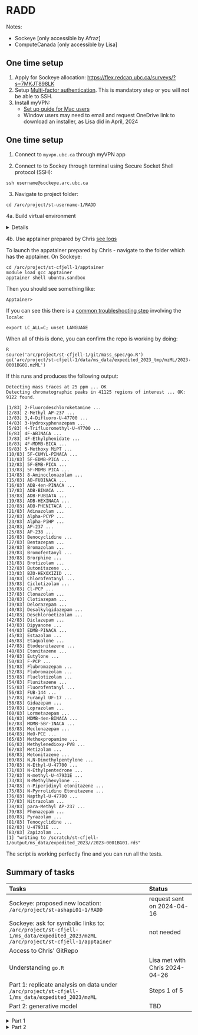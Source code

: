 # RADD


Notes:
- Sockeye [only accessible by Afraz]
- ComputeCanada [only accessible by Lisa]
 
## One time setup 

1. Apply for Sockeye allocation: https://flex.redcap.ubc.ca/surveys/?s=7MKJT898LK
2. Setup [Multi-factor authentication](https://mfadevices.id.ubc.ca/). This is mandatory step or you will not be able to SSH.
3. Install myVPN:
   - [Set up guide for Mac users](https://ubc.service-now.com/kb_view.do?sysparm_article=KB0017956#macos)
   - Window users may need to email and request OneDrive link to download an installer, as Lisa did in April, 2024


## One time setup 

1. Connect to ```myvpn.ubc.ca``` through myVPN app
 
3. Connect to to Sockey through terminal using Secure Socket Shell protocol (SSH):
```
ssh username@sockeye.arc.ubc.ca
```

3. Navigate to project folder:
```
cd /arc/project/st-username-1/RADD
```

4a. Build virtual environment

 <details>
  
 Proposal 1: 
 ```
 cd $HOME
 
 wget https://repo.anaconda.com/miniconda/Miniconda3-latest-Linux-x86_64.sh
 bash Miniconda3-latest-Linux-x86_64.sh

 conda create --name radd
 conda activate radd
 conda install R; conda install r-tidyverse r-magrittr r-argparse; conda install -c bioconda bioconductor-xcms
 ```
 
 
 Proposal 2: https://www.biostars.org/p/450316/  [tested on ComputeCanada 2024-04-16]
 
 ```
 cd $HOME
 
 wget https://repo.anaconda.com/miniconda/Miniconda3-latest-Linux-x86_64.sh
 bash Miniconda3-latest-Linux-x86_64.sh
 
 base_dir=$(echo $PWD)
 
 export PATH=$base_dir/miniconda/bin:$PATH
 source ~/.bashrc
 echo -e "$base_dir/miniconda/etc/profile.d/conda.sh" >> ~/.profile
 conda init bash
 
 # installing Mamba for fasta downloading of packages in conda
 conda install mamba -n base -c conda-forge -y
 conda update conda -y
 conda update --all
 
 # Creating R environment in conda
 mamba create -n R -c conda-forge r-base -y

 # Activating R environment
 conda activate R
 mamba install -c conda-forge r-essentials

 ```

 Note: To undo initialization of conda upon startup, issue:
 ```conda init --reverse $SHELL```
</details>

4b. Use apptainer prepared by Chris [see logs](https://github.com/BCCDC-DSI/RADD/blob/main/workflows/part1/log.md)

To launch the appatainer prepared by Chris - navigate to the folder which has the apptainer. On Sockeye:

```
cd /arc/project/st-cfjell-1/apptainer
module load gcc apptainer
apptainer shell ubuntu.sandbox
```

Then you should see something like:

```
Apptainer>
```

If you can see this there is a [common troubleshooting step](https://github.com/potree/PotreeConverter/issues/281) involving the `locale`:

```
export LC_ALL=C; unset LANGUAGE
```

When all of this is done, you can confirm the repo is working by doing:

```
R
source('arc/project/st-cfjell-1/git/mass_spec/go.R')
go('arc/project/st-cfjell-1/data/ms_data/expedited_2023_tmp/mzML/2023-0001BG01.mzML')
```

If this runs and produces the following output:

```
Detecting mass traces at 25 ppm ... OK
Detecting chromatographic peaks in 41125 regions of interest ... OK: 9122 found.

[1/83] 2-Fluorodeschloroketamine ...
[2/83] 2-Methyl AP-237 ...
[3/83] 3,4-Difluoro-U-47700 ...
[4/83] 3-Hydroxyphenazepam ...
[5/83] 4-Trifluoromethyl-U-47700 ...
[6/83] 4F-ABINACA ...
[7/83] 4F-Ethylphenidate ...
[8/83] 4F-MDMB-BICA ...
[9/83] 5-Methoxy MiPT ...
[10/83] 5F-CUMYL-PINACA ...
[11/83] 5F-EDMB-PICA ...
[12/83] 5F-EMB-PICA ...
[13/83] 5F-MDMB PICA ...
[14/83] 8-Aminoclonazolam ...
[15/83] AB-FUBINACA ...
[16/83] ADB-4en-PINACA ...
[17/83] ADB-BINACA ...
[18/83] ADB-FUBIATA ...
[19/83] ADB-HEXINACA ...
[20/83] ADB-PHENITACA ...
[21/83] Adinazolam ...
[22/83] Alpha-PCYP ...
[23/83] Alpha-PiHP ...
[24/83] AP-237 ...
[25/83] AP-238 ...
[26/83] Benocyclidine ...
[27/83] Bentazepam ...
[28/83] Bromazolam ...
[29/83] Bromofentanyl ...
[30/83] Brorphine ...
[31/83] Brotizolam ...
[32/83] Butonitazene ...
[33/83] BZO-HEXOXIZID ...
[34/83] Chlorofentanyl ...
[35/83] Ciclotizolam ...
[36/83] Cl-PCP ...
[37/83] Clonazolam ...
[38/83] Clotiazepam ...
[39/83] Delorazepam ...
[40/83] Desalkylgidazepam ...
[41/83] Deschloroetizolam ...
[42/83] Diclazepam ...
[43/83] Dipyanone ...
[44/83] EDMB-PINACA ...
[45/83] Estazolam ...
[46/83] Etaqualone ...
[47/83] Etodesnitazene ...
[48/83] Etonitazene ...
[49/83] Eutylone ...
[50/83] F-PCP ...
[51/83] Flubromazepam ...
[52/83] Flubromazolam ...
[53/83] Fluclotizolam ...
[54/83] Flunitazene ...
[55/83] Fluorofentanyl ...
[56/83] FUB-144 ...
[57/83] Furanyl UF-17 ...
[58/83] Gidazepam ...
[59/83] Loprazolam ...
[60/83] Lormetazepam ...
[61/83] MDMB-4en-BINACA ...
[62/83] MDMB-5Br-INACA ...
[63/83] Meclonazepam ...
[64/83] MeO-PCE ...
[65/83] Methoxpropamine ...
[66/83] Methylenedioxy-PV8 ...
[67/83] Metizolam ...
[68/83] Metonitazene ...
[69/83] N,N-Dimethylpentylone ...
[70/83] N-Ethyl-U-47700 ...
[71/83] N-Ethylpentedrone ...
[72/83] N-methyl-U-47931E ...
[73/83] N-Methylhexylone ...
[74/83] n-Piperidinyl etonitazene ...
[75/83] N-Pyrrolidino Etonitazene ...
[76/83] Napthyl-U-47700 ...
[77/83] Nitrazolam ...
[78/83] para-Methyl AP-237 ...
[79/83] Phenazepam ...
[80/83] Pyrazolam ...
[81/83] Tenocyclidine ...
[82/83] U-47931E ...
[83/83] Zapizolam ...
[1] "writing to /scratch/st-cfjell-1/output/ms_data/expedited_2023//2023-0001BG01.rds"
```

The script is working perfectly fine and you can run all the tests.

## Summary of tasks

| Tasks | Status |
| :-- | :-- |
| Sockeye: proposed new location: ```/arc/project/st-ashapi01-1/RADD``` | request sent on 2024-04-16 |
| Sockeye: ask for symbolic links to: <br>```/arc/project/st-cfjell-1/ms_data/expedited_2023/mzML```<br>```/arc/project/st-cfjell-1/apptainer``` | not needed |
| Access to Chris' GitRepo |  |
| Understanding ```go.R``` | Lisa met with Chris 2024-04-26 |
| Part 1: replicate analysis on data under ```/arc/project/st-cfjell-1/ms_data/expedited_2023/mzML``` | Steps 1 of 5 |
| Part 2: generative model | TBD |

<details>
<summary>Part 1 </summary>
 
- [ ] working script from start to end developed
- [ ] working script tested
- [ ] outputs available for part 2  (*.RData)
- [ ] ...

</details>



<details>
<summary>Part 2 </summary>
 
TBD

</details>
